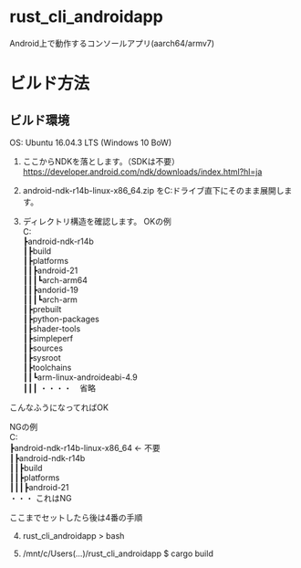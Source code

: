 # rust_cli_androidapp
Android上で動作するコンソールアプリ(aarch64/armv7)

# ビルド方法
## ビルド環境
OS: Ubuntu 16.04.3 LTS (Windows 10 BoW)

1. ここからNDKを落とします。（SDKは不要）
https://developer.android.com/ndk/downloads/index.html?hl=ja

2. android-ndk-r14b-linux-x86_64.zip をC:ドライブ直下にそのまま展開します。

3. ディレクトリ構造を確認します。
OKの例  
C:  
┣android-ndk-r14b  
┃┣build  
┃┣platforms  
┃┃┣android-21  
┃┃┃┗arch-arm64  
┃┃┣andorid-19  
┃┃┃┗arch-arm  
┃┣prebuilt  
┃┣python-packages  
┃┣shader-tools  
┃┣simpleperf  
┃┣sources  
┃┣sysroot  
┃┣toolchains  
┃┃┗arm-linux-androideabi-4.9  
┃┃┃ ・・・・　省略  
  
こんなふうになってればOK  
  
NGの例  
C:  
┣android-ndk-r14b-linux-x86_64 <- 不要  
┃┣android-ndk-r14b  
┃┃┣build  
┃┃┣platforms  
┃┃┃┣android-21  
・・・ これはNG  
  
ここまでセットしたら後は4番の手順  
  
4. rust_cli_androidapp > bash  
  
5. /mnt/c/Users(...)/rust_cli_androidapp $ cargo build  
